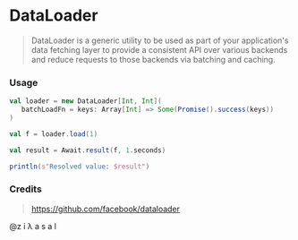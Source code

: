 # DataLoader

> DataLoader is a generic utility to be used as part of your application's data fetching layer to provide a consistent API over various backends and reduce requests to those backends via batching and caching.

### Usage

```scala
val loader = new DataLoader[Int, Int](
   batchLoadFn = keys: Array[Int] => Some(Promise().success(keys))
)

val f = loader.load(1)

val result = Await.result(f, 1.seconds)

println(s"Resolved value: $result")
```

### Credits
> https://github.com/facebook/dataloader


@z i λ a s a l
